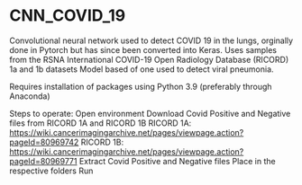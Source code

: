 # CNN_COVID_19
 Convolutional neural network used to detect COVID 19 in the lungs, orginally done in Pytorch but has since been converted into Keras.
 Uses samples from the RSNA International COVID-19 Open Radiology Database (RICORD) 1a and 1b datasets
 Model based of one used to detect viral pneumonia.
 
 Requires installation of packages using Python 3.9 (preferably through Anaconda)
 
 Steps to operate:
 Open environment
 Download Covid Positive and Negative files from RICORD 1A and RICORD 1B
 RICORD 1A: https://wiki.cancerimagingarchive.net/pages/viewpage.action?pageId=80969742
 RICORD 1B: https://wiki.cancerimagingarchive.net/pages/viewpage.action?pageId=80969771
 Extract Covid Positive and Negative files
 Place in the respective folders
 Run
